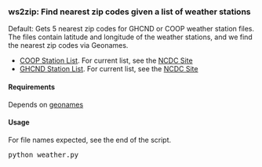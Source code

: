 ### ws2zip: Find nearest zip codes given a list of weather stations

Default: Gets 5 nearest zip codes for GHCND or COOP weather station files. The files contain latitude and longitude of the weather stations, and we find the nearest zip codes via Geonames.

* [COOP Station List](coop-stations.txt). For current list, see the [NCDC Site](http://www.ncdc.noaa.gov/homr/reports/platforms;jsessionid=794891457456A71118A5D0D81CA80100)
* [GHCND Station List](ghcnd-stations.txt). For current list, see the [NCDC Site](http://www.ncdc.noaa.gov/homr/reports/platforms;jsessionid=794891457456A71118A5D0D81CA80100)

#### Requirements
Depends on [geonames](https://github.com/ashchristopher/python-geonames)

#### Usage
For file names expected, see the end of the script.
<pre>python weather.py</pre>



